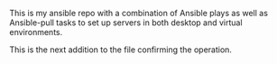 This is my ansible repo with a combination of Ansible plays as well as Ansible-pull tasks to set up servers in both desktop and virtual environments.

This is the next addition to the file confirming the operation.

